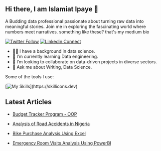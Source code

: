 ## Hi there, I am Islamiat Ipaye 👋
A Budding data professional passionate about turning raw data into meaningful stories. Join me in exploring the fascinating world where numbers meet narratives. something like these? that's my medium bio

[![Twitter Follow](https://img.shields.io/twitter/follow/TheData_Lady?color=%231DA1F2&label=Follow%20%40TheData_Lady&logo=twitter&style=for-the-badge)](https://twitter.com/intent/follow?screen_name=TheData_Lady)
[![Linkedin Connect](https://img.shields.io/badge/linkedin-%230077B5.svg?&style=for-the-badge&logo=linkedin&logoColor=white)](https://www.linkedin.com/in/islamiat-ipaye-/)

- 👩‍💻 I have a background in data science.
- 🌱 I’m currently learning Data engineering.
- 👯 I’m looking to collaborate on data-driven projects in diverse sectors.
- 💬 Ask me about Writing, Data Science.


Some of the tools I use:

[![My Skills](https://skillicons.dev/icons?i=python,anaconda,mysql,docker,git,github,)](https://skillicons.dev)


## Latest Articles
- [Budget Tracker Program - OOP](https://medium.com/@ipayeislamiat/budget-tracker-program-oop-ffd9223a620b)

- [Analysis of Road Accidents in Nigeria](https://medium.com/@ipayeislamiat/analysis-of-road-accidents-in-nigeria-7c498ad96d0c)

- [Bike Purchase Analysis Using Excel](https://medium.com/@ipayeislamiat/bike-purchase-analysis-using-excel-3e99ac955019)

- [Emergency Room Visits Analysis Using PowerBI](https://medium.com/@ipayeislamiat/emergency-room-visits-analysis-using-power-bi-8858c3fd4a73)




<!--
**omoladd/omoladd** is a ✨ _special_ ✨ repository because its `README.md` (this file) appears on your GitHub profile.

Here are some ideas to get you started:

- 🔭 I’m currently working on ...
- 🌱 I’m currently learning ...
- 👯 I’m looking to collaborate on ...
- 🤔 I’m looking for help with ...
- 💬 Ask me about ...
- 📫 How to reach me: ...
- 😄 Pronouns: ...
- ⚡ Fun fact: ...
-->
